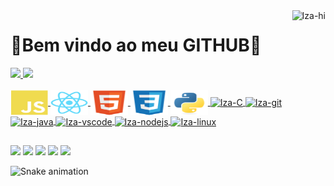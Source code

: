 
<img align="right" alt="Iza-hi" src="https://media.discordapp.net/attachments/829515456016023652/870362752621875230/gifizineo.gif">

# 🌈Bem vindo ao meu GITHUB🌈 


 
 <div>
  <a href="https://github.com/laizahpimentel">
  <img height="160em"  src="https://github-readme-stats.vercel.app/api?username=laizahpimentel&show_icons=true&theme=dracula&include_all_commits=true&count_private=true"/>
  <img height="158em" src="https://github-readme-stats.vercel.app/api/top-langs/?username=laizahpimentel&layout=compact&langs_count=7&theme=dracula"/>
 
 </div>
  
<div style="display: inline_block"><br> 
 
 
  <img align="center" alt="iza-JS" height="40" width="60" src="https://raw.githubusercontent.com/devicons/devicon/master/icons/javascript/javascript-plain.svg">
  <img align="center" alt="Iza-React" height="40" width="60" src="https://raw.githubusercontent.com/devicons/devicon/master/icons/react/react-original.svg">
  <img align="center" alt="iza-HTML" height="40" width="60" src="https://raw.githubusercontent.com/devicons/devicon/master/icons/html5/html5-original.svg">
  <img align="center" alt="iza-CSS"  height="40" width="60" src="https://raw.githubusercontent.com/devicons/devicon/master/icons/css3/css3-original.svg">
  <img align="center" alt="iza-Python"  height="40" width="60" src="https://raw.githubusercontent.com/devicons/devicon/master/icons/python/python-original.svg">
  <img align="center" alt="Iza-C"  height="40"width="60" src="https://cdn.jsdelivr.net/gh/devicons/devicon/icons/c/c-original.svg">
  <img align="center" alt="Iza-git"  height="40" width="60" src="https://cdn.jsdelivr.net/gh/devicons/devicon/icons/git/git-original.svg">
  <img align="center" alt="Iza-java" height="40" width="60" src="https://cdn.jsdelivr.net/gh/devicons/devicon/icons/java/java-original.svg">
  <img align="center" alt="Iza-vscode"  height="40" width="60" src="https://cdn.jsdelivr.net/gh/devicons/devicon/icons/vscode/vscode-original.svg">
  <img align="center" alt="Iza-nodejs" height="40" width="60" src="https://cdn.jsdelivr.net/gh/devicons/devicon/icons/nodejs/nodejs-original.svg">
  <img align="center" alt="Iza-linux" height="40" width="60" src="https://cdn.jsdelivr.net/gh/devicons/devicon/icons/linux/linux-original.svg">
 
 </div>
  
   ## 
<div> 
   
  <a href="https://steamcommunity.com/id/izaunicorn666" target="_blank"><img src="https://img.shields.io/badge/Steam-000000?style=for-the-badge&logo=steam&logoColor=white" target="_blank"></a>
 <a href="https://open.spotify.com/user/aqx92ahl11rbivq8zzqo2kau2" target="_blank"><img src="https://img.shields.io/badge/Spotify-1ED760?&style=for-the-badge&logo=spotify&logoColor=white" target="_blank"></a> 
  <a href = "mailto:laizahpimentel@hotmail.com"><img src="https://img.shields.io/badge/Gmail-D14836?style=for-the-badge&logo=gmail&logoColor=white" target="_blank"></a>
  <a href="https://www.linkedin.com/in/la%C3%ADza-honorato-pimentel-320656140" target="_blank"><img src="https://img.shields.io/badge/-LinkedIn-%230077B5?style=for-the-badge&logo=linkedin&logoColor=white" target="_blank"></a> 
 <a href="https://wakatime.com/badge/github/laizahpimentel/Jogos-Brasileiros"><img src="https://wakatime.com/badge/github/laizahpimentel/Jogos-Brasileiros.svg"></a>
 
 ![Snake animation](https://github.com/laizahpimentel/laizahpimentel/blob/output/github-contribution-grid-snake.svg)
 
</div>





  

